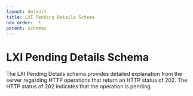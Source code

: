 ```yaml
---
layout: default
title: LXI Pending Details Schema
nav_order:  1
parent: Schemas
---
```


# LXI Pending Details Schema

The LXI Pending Details schema provides detailed explanation from 
the server regarding HTTP operations that return an HTTP status 
of 202. The HTTP status of 202 indicates that the operation is 
pending.

